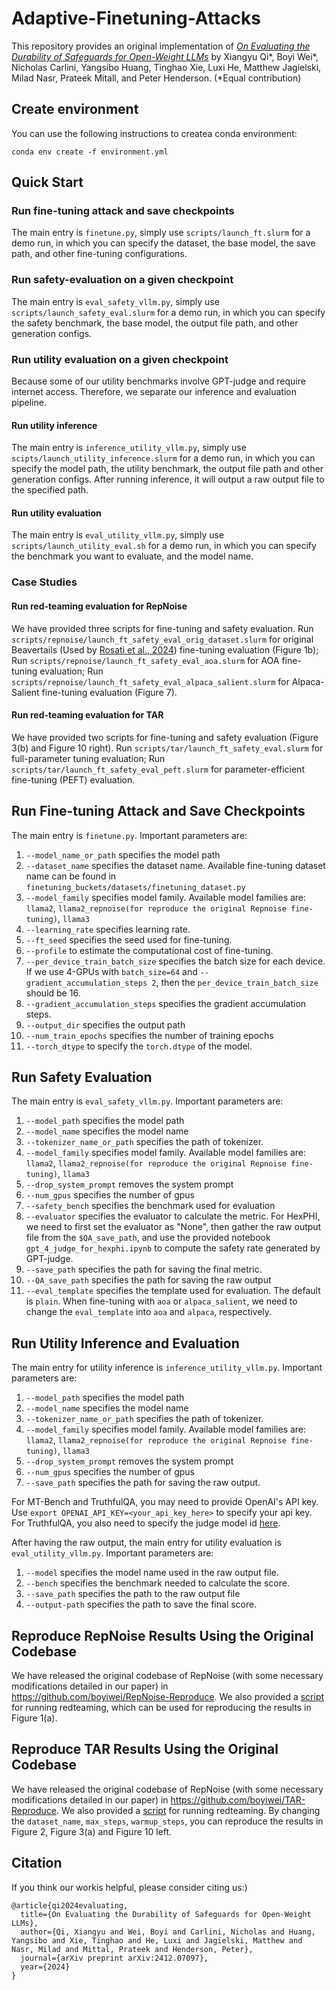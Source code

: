 # Adaptive-Finetuning-Attacks
This repository provides an original implementation of [*On Evaluating the Durability of Safeguards
for Open-Weight LLMs*](https://arxiv.org/abs/2412.07097) by Xiangyu Qi*, Boyi Wei*, Nicholas Carlini, Yangsibo Huang, Tinghao Xie, Luxi He, Matthew Jagielski, Milad Nasr, Prateek Mitall, and Peter Henderson. (*Equal contribution)


## Create environment

You can use the following instructions to createa  conda environment:

```shell
conda env create -f environment.yml
```

## Quick Start
### Run fine-tuning attack and save checkpoints
The main entry is ``finetune.py``, simply use ``scripts/launch_ft.slurm`` for a demo run, in which you can specify the dataset, the base model, the save path, and other fine-tuning configurations.

### Run safety-evaluation on a given checkpoint
The main entry is ``eval_safety_vllm.py``, simply use ``scripts/launch_safety_eval.slurm`` for a demo run, in which you can specify the safety benchmark, the base model, the output file path, and other generation configs.

### Run utility evaluation on a given checkpoint
Because some of our utility benchmarks involve GPT-judge and require internet access. Therefore, we separate our inference and evaluation pipeline. 
#### Run utility inference
The main entry is ``inference_utility_vllm.py``, simply use ``scipts/launch_utility_inference.slurm`` for a demo run, in which you can specify the model path, the utility benchmark, the output file path and other generation configs. After running inference, it will output a raw output file to the specified path.
#### Run utility evaluation
The main entry is ``eval_utility_vllm.py``, simply use ``scripts/launch_utility_eval.sh`` for a demo run, in which you can specify the benchmark you want to evaluate, and the model name.

### Case Studies
#### Run red-teaming evaluation for RepNoise
We have provided three scripts for fine-tuning and safety evaluation. Run ``scripts/repnoise/launch_ft_safety_eval_orig_dataset.slurm`` for original Beavertails (Used by [Rosati et al., 2024](https://arxiv.org/pdf/2405.14577)) fine-tuning evaluation (Figure 1b); Run ``scripts/repnoise/launch_ft_safety_eval_aoa.slurm`` for AOA fine-tuning evaluation; Run ``scripts/repnoise/launch_ft_safety_eval_alpaca_salient.slurm`` for Alpaca-Salient fine-tuning evaluation (Figure 7). 

#### Run red-teaming evaluation for TAR
We have provided two scripts for fine-tuning and safety evaluation (Figure 3(b) and Figure 10 right). Run ``scripts/tar/launch_ft_safety_eval.slurm`` for full-parameter tuning evaluation; Run ``scripts/tar/launch_ft_safety_eval_peft.slurm`` for parameter-efficient fine-tuning (PEFT) evaluation.

## Run Fine-tuning Attack and Save Checkpoints
The main entry is ``finetune.py``. Important parameters are:
1. ``--model_name_or_path`` specifies the model path
2. ``--dataset_name`` specifies the dataset name. Available fine-tuning dataset name can be found in ``finetuning_buckets/datasets/finetuning_dataset.py``
3. ``--model_family`` specifies model family. Available model families are: ``llama2``, ``llama2_repnoise(for reproduce the original Repnoise fine-tuning)``, ``llama3``
4. ``--learning_rate`` specifies learning rate.
5. ``--ft_seed`` specifies the seed used for fine-tuning.
6. ``--profile`` to estimate the computational cost of fine-tuning.
7. ``--per_device_train_batch_size`` specifies the batch size for each device. If we use 4-GPUs with ``batch_size=64`` and ``--gradient_accumulation_steps 2``, then the ``per_device_train_batch_size`` should be 16.
8. ``--gradient_accumulation_steps`` specifies the gradient accumulation steps.
9. ``--output_dir`` specifies the output path
10. ``--num_train_epochs`` specifies the number of training epochs
11. ``--torch_dtype`` to specify the `torch.dtype` of the model.

## Run Safety Evaluation
The main entry is ``eval_safety_vllm.py``. Important parameters are:
1. ``--model_path`` specifies the model path
2. ``--model_name`` specifies the model name
3. ``--tokenizer_name_or_path`` specifies the path of tokenizer.
4. ``--model_family`` specifies model family. Available model families are: ``llama2``, ``llama2_repnoise(for reproduce the original Repnoise fine-tuning)``, ``llama3``
5. ``--drop_system_prompt`` removes the system prompt
6. ``--num_gpus`` specifies the number of gpus
7. ``--safety_bench`` specifies the benchmark used for evaluation
8. ``--evaluator`` specifies the evaluator to calculate the metric. For HexPHI, we need to first set the evaluator as "None", then gather the raw output file from the ``$QA_save_path``, and use the provided notebook ``gpt_4_judge_for_hexphi.ipynb`` to compute the safety rate generated by GPT-judge.
9. ``--save_path`` specifies the path for saving the final metric.
10. ``--QA_save_path`` specifies the path for saving the raw output
11. ``--eval_template`` specifies the template used for evaluation. The default is ``plain``. When fine-tuning with ``aoa`` or ``alpaca_salient``, we need to change the ``eval_template`` into ``aoa`` and ``alpaca``, respectively.


## Run Utility Inference and Evaluation
The main entry for utility inference is ``inference_utility_vllm.py``. Important parameters are:
1. ``--model_path`` specifies the model path
2. ``--model_name`` specifies the model name
3. ``--tokenizer_name_or_path`` specifies the path of tokenizer.
4. ``--model_family`` specifies model family. Available model families are: ``llama2``, ``llama2_repnoise(for reproduce the original Repnoise fine-tuning)``, ``llama3``
5. ``--drop_system_prompt`` removes the system prompt
6. ``--num_gpus`` specifies the number of gpus
7. ``--save_path`` specifies the path for saving the raw output.

For MT-Bench and TruthfulQA, you may need to provide OpenAI's API key. Use ``export OPENAI_API_KEY=<your_api_key_here>`` to specify your api key. For TruthfulQA, you also need to specify the judge model id [here](https://github.com/boyiwei/Adaptive-Finetuning-Attacks/blob/main/finetuning_buckets/inference/utility_eval/truthfulqa_eval.py#L91).
   

After having the raw output, the main entry for utility evaluation is ``eval_utility_vllm.py``. Important parameters are:
1. ``--model`` specifies the model name used in the raw output file.
2. ``--bench`` specifies the benchmark needed to calculate the score.
3. ``--save_path`` specifies the path to the raw output file
4. ``--output-path`` specifies the path to save the final score.

## Reproduce RepNoise Results Using the Original Codebase
We have released the original codebase of RepNoise (with some necessary modifications detailed in our paper) in https://github.com/boyiwei/RepNoise-Reproduce. We also provided a [script](https://github.com/boyiwei/RepNoise-Reproduce/blob/main/launch_eval_ft_attack.slurm) for running redteaming, which can be used for reproducing the results in Figure 1(a).

## Reproduce TAR Results Using the Original Codebase

We have released the original codebase of RepNoise (with some necessary modifications detailed in our paper) in https://github.com/boyiwei/TAR-Reproduce. We also provided a [script](https://github.com/boyiwei/TAR-Reproduce/blob/main/red_teaming/orig_implement.slurm) for running redteaming. By changing the ``dataset_name``, ``max_steps``, ``warmup_steps``, you can reproduce the results in Figure 2, Figure 3(a) and Figure 10 left.

## Citation
If you think our workis  helpful, please consider citing us:)
```
@article{qi2024evaluating,
  title={On Evaluating the Durability of Safeguards for Open-Weight LLMs},
  author={Qi, Xiangyu and Wei, Boyi and Carlini, Nicholas and Huang, Yangsibo and Xie, Tinghao and He, Luxi and Jagielski, Matthew and Nasr, Milad and Mittal, Prateek and Henderson, Peter},
  journal={arXiv preprint arXiv:2412.07097},
  year={2024}
}
```
